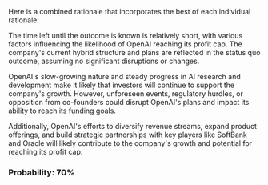 Here is a combined rationale that incorporates the best of each individual rationale:

The time left until the outcome is known is relatively short, with various factors influencing the likelihood of OpenAI reaching its profit cap. The company's current hybrid structure and plans are reflected in the status quo outcome, assuming no significant disruptions or changes.

OpenAI's slow-growing nature and steady progress in AI research and development make it likely that investors will continue to support the company's growth. However, unforeseen events, regulatory hurdles, or opposition from co-founders could disrupt OpenAI's plans and impact its ability to reach its funding goals.

Additionally, OpenAI's efforts to diversify revenue streams, expand product offerings, and build strategic partnerships with key players like SoftBank and Oracle will likely contribute to the company's growth and potential for reaching its profit cap.

### Probability: 70%